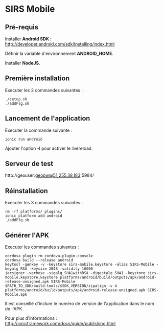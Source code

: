 # SIRS Mobile

## Pré-requis

Installer **Android SDK** : http://developer.android.com/sdk/installing/index.html

Définir la variable d'environnement **ANDROID_HOME**.

Installer **NodeJS**.

## Première installation

Executer les 2 commandes suivantes :

```
./setup.sh
./addPlg.sh
```

## Lancement de l'application

Executer la commande suivante :

```
ionic run android
```

Ajouter l'option **-l** pour activer le livereload.

## Serveur de test

http://geouser:geopw@51.255.38.183:5984/

## Réinstallation

Executer les 3 commandes suivantes :

```
rm -rf platforms/ plugins/
ionic platform add android
./addPlg.sh
```

## Générer l'APK

Executer les commandes suivantes :

```
cordova plugin rm cordova-plugin-console
cordova build --release android
keytool -genkey -v -keystore sirs-mobile.keystore -alias SIRS-Mobile -keyalg RSA -keysize 2048 -validity 10000
jarsigner -verbose -sigalg SHA1withRSA -digestalg SHA1 -keystore sirs-mobile.keystore.keystore platforms/android/build/outputs/apk/android-release-unsigned.apk SIRS-Mobile
$PATH_TO_SDK/build-tools/$SDK_VERSION/zipalign -v 4 platforms/android/build/outputs/apk/android-release-unsigned.apk SIRS-Mobile.apk
```

Il est conseillé d'inclure le numéro de version de l'application dans le nom de l'APK.

Pour plus d'informations : http://ionicframework.com/docs/guide/publishing.html



